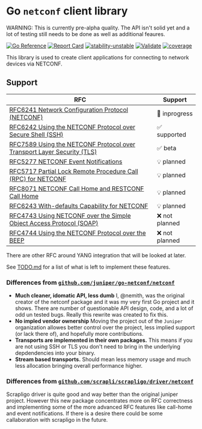 # Go `netconf` client library

WARNING: This is currently pre-alpha quality.  The API isn't solid yet and a lot of testing still needs to be done as well as additional feaures.

[![Go Reference](https://pkg.go.dev/badge/github.com/nemith/netconf.svg)](https://pkg.go.dev/github.com/nemith/netconf)
[![Report Card](https://goreportcard.com/badge/github.com/nemith/netconf)](https://goreportcard.com/report/github.com/nemith/netconf)
[![stability-unstable](https://img.shields.io/badge/stability-unstable-yellow.svg)](https://github.com/emersion/stability-badges#unstable)
[![Validate](https://github.com/nemith/netconf/actions/workflows/validate.yaml/badge.svg?branch=main&event=push)](https://github.com/nemith/netconf/actions/workflows/validate.yaml)
[![coverage](https://raw.githubusercontent.com/nemith/netconf/coverage/badge.svg)](http://htmlpreview.github.io/?https://github.com/nemith/netconf/blob/coverage/coverage.html)

This library is used to create client applications for connecting to network devices via NETCONF.

## Support

| RFC                                                                               | Support                      |
| --------------------------------------------------------------------------------- | ---------------------------- |
| [RFC6241 Network Configuration Protocol (NETCONF)][RFC6241]                       | :construction: inprogress    |
| [RFC6242 Using the NETCONF Protocol over Secure Shell (SSH)][RFC6242]             | :white_check_mark: supported |
| [RFC7589 Using the NETCONF Protocol over Transport Layer Security (TLS)][RFC7589] | :white_check_mark: beta      |
| [RFC5277 NETCONF Event Notifications][RFC5277]                                    | :bulb: planned               |
| [RFC5717 Partial Lock Remote Procedure Call (RPC) for NETCONF][RFC5717]           | :bulb: planned               |
| [RFC8071 NETCONF Call Home and RESTCONF Call Home][RFC8071]                       | :bulb: planned               |
| [RFC6243 With-defaults Capability for NETCONF][RFC6243]                           | :bulb: planned               |
| [RFC4743 Using NETCONF over the Simple Object Access Protocol (SOAP)][RFC4743]    | :x: not planned              |
| [RFC4744 Using the NETCONF Protocol over the BEEP][RFC4744]                       | :x: not planned              |

There are other RFC around YANG integration that will be looked at later.

[RFC4743]: https://www.rfc-editor.org/rfc/rfc4743.html
[RFC4744]: https://www.rfc-editor.org/rfc/rfc4744.html
[RFC5277]: https://www.rfc-editor.org/rfc/rfc5277.html
[RFC5717]: https://www.rfc-editor.org/rfc/rfc5717.html
[RFC6241]: https://www.rfc-editor.org/rfc/rfc6241.html
[RFC6242]: https://www.rfc-editor.org/rfc/rfc6242.html
[RFC6243]: https://www.rfc-editor.org/rfc/rfc6243.html
[RFC7589]: https://www.rfc-editor.org/rfc/rfc7589.html
[RFC8071]: https://www.rfc-editor.org/rfc/rfc8071.html

See [TODO.md](TODO.md) for a list of what is left to implement these features.

### Differences from [`github.com/juniper/go-netconf/netconf`](https://pkg.go.dev/github.com/Juniper/go-netconf)

* **Much cleaner, idomatic API, less dumb** I, @nemith, was the original creator of the netconf package and it was my very first Go project and it shows.  There are number of questionable API design, code, and a lot of odd un tested bugs.  Really this rewrite was created to fix this.
* **No impled vendor ownership** Moving the project out of the `Juniper` organization allowes better control over the project, less implied support (or lack there of), and hopefully more contributions.
* **Transports are implemented in their own packages.**  This means if you are not using SSH or TLS you don't need to bring in the underlying depdendencies into your binary.
* **Stream based transports.**  Should mean less memory usage and much less allocation bringing overall performance higher.

### Differences from [`github.com/scrapli/scrapligo/driver/netconf`](https://pkg.go.dev/github.com/scrapli/scrapligo/driver/netconf)

Scrapligo driver is quite good and way better than the original juniper project.  However this new package concentrates more on RFC correctness and implementing some of the more advanced RFC features like call-home and event notifications.  If there is a desire there could be some callaboration with scrapligo in the future.
